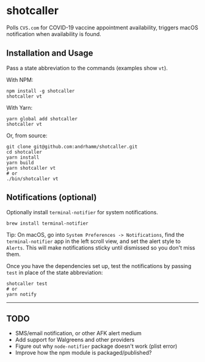 # shotcaller

Polls `CVS.com` for COVID-19 vaccine appointment availability, triggers macOS notification when availability is found.

## Installation and Usage

Pass a state abbreviation to the commands (examples show `vt`).

With NPM:

    npm install -g shotcaller
    shotcaller vt

With Yarn:

    yarn global add shotcaller
    shotcaller vt

Or, from source:

    git clone git@github.com:andrhamm/shotcaller.git
    cd shotcaller
    yarn install
    yarn build
    yarn shotcaller vt
    # or
    ./bin/shotcaller vt

## Notifications (optional)

Optionally install `terminal-notifier` for system notifications.

    brew install terminal-notifier

Tip: On macOS, go into `System Preferences -> Notifications`, find the `terminal-notifier` app in the left scroll view, and set the alert style to `Alerts`. This will make notifications sticky until dismissed so you don't miss them.

Once you have the dependencies set up, test the notifications by passing `test` in place of the state abbreviation:

    shotcaller test
    # or
    yarn notify

---

## TODO

- SMS/email notification, or other AFK alert medium
- Add support for Walgreens and other providers
- Figure out why `node-notifier` package doesn't work (plist error)
- Improve how the npm module is packaged/published?
